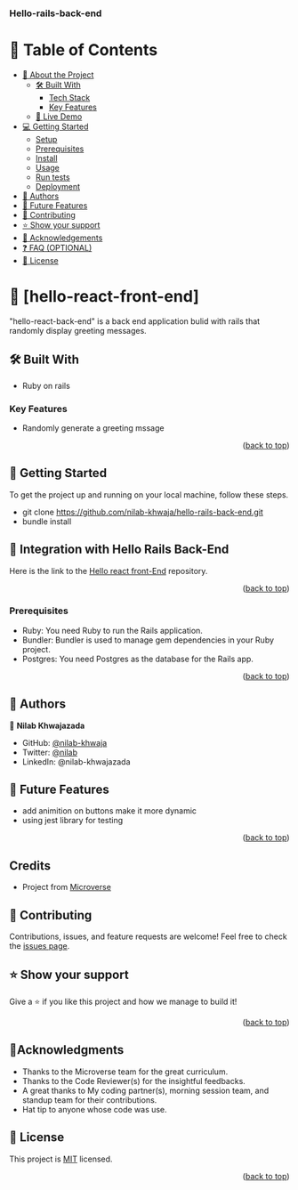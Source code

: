 <a name="readme-top"></a>

  <h3><b>Hello-rails-back-end</b></h3>

</div>

<!-- TABLE OF CONTENTS -->

# 📗 Table of Contents

- [📖 About the Project](#about-project)
  - [🛠 Built With](#built-with)
    - [Tech Stack](#tech-stack)
    - [Key Features](#key-features)
  - [🚀 Live Demo](#live-demo)
- [💻 Getting Started](#getting-started)
  - [Setup](#setup)
  - [Prerequisites](#prerequisites)
  - [Install](#install)
  - [Usage](#usage)
  - [Run tests](#run-tests)
  - [Deployment](#triangular_flag_on_post-deployment)
- [👥 Authors](#authors)
- [🔭 Future Features](#future-features)
- [🤝 Contributing](#contributing)
- [⭐️ Show your support](#support)
- [🙏 Acknowledgements](#acknowledgements)
- [❓ FAQ (OPTIONAL)](#faq)
- [📝 License](#license)

<!-- PROJECT DESCRIPTION -->

# 📖 [hello-react-front-end] <a name="about-project"></a>

>
"hello-react-back-end" is a back end application bulid with rails that randomly display greeting messages.




## 🛠 Built With <a name="built-with"></a>

- Ruby on rails 


<!-- Features -->

### Key Features <a name="key-features"></a>

- Randomly generate a greeting mssage

<p align="right">(<a href="#readme-top">back to top</a>)</p>

<!-- LIVE DEMO -->
 
 
<!-- GETTING STARTED -->

## 🚀 Getting Started <a name="getting-started"></a>

To get the project up and running on your local machine, follow these steps.

- git clone https://github.com/nilab-khwaja/hello-rails-back-end.git
- bundle install

## 🔗 Integration with Hello Rails Back-End <a name="integration-with-hello-rails-back-end"></a>

Here is the link to the [Hello react front-End](https://github.com/nilab-khwaja/hello-react-front-end)   repository.

<p align="right">(<a href="#readme-top">back to top</a>)</p>

### Prerequisites

- Ruby: You need Ruby to run the Rails application.
- Bundler: Bundler is used to manage gem dependencies in your Ruby project.
- Postgres: You need Postgres as the database for the Rails app.



<p align="right">(<a href="#readme-top">back to top</a>)</p>

<!-- AUTHORS -->

## 👥 Authors <a name="authors"></a>

> 

👤 **Nilab Khwajazada**

- GitHub: [@nilab-khwaja](https://github.com/githubhandle)
- Twitter: [@nilab](https://twitter.com/twitterhandle)
- LinkedIn: @nilab-khwajazada

<!-- FUTURE FEATURES -->

## 🔭 Future Features <a name="future-features"></a>

 - add animition on buttons make it more dynamic
 -  using jest library for testing

<p align="right">(<a href="#readme-top">back to top</a>)</p>


## Credits

- Project from [Microverse](https://bit.ly/MicroverseTN)

## 🤝 Contributing

Contributions, issues, and feature requests are welcome!
Feel free to check the [issues page](https://github.com/nilab-khwaja/hello-rails-back-end/issues).

## ⭐️ Show your support

Give a ⭐️ if you like this project and how we manage to build it!

<p align="right">(<a href="#readme-top">back to top</a>)</p>



## 🙏Acknowledgments

- Thanks to the Microverse team for the great curriculum.
- Thanks to the Code Reviewer(s) for the insightful feedbacks.
- A great thanks to My coding partner(s), morning session team, and standup team for their contributions.
- Hat tip to anyone whose code was use.
<!-- LICENSE -->

## 📝 License <a name="license"></a>

This project is [MIT](./LICENSE) licensed.


<p align="right">(<a href="#readme-top">back to top</a>)</p>